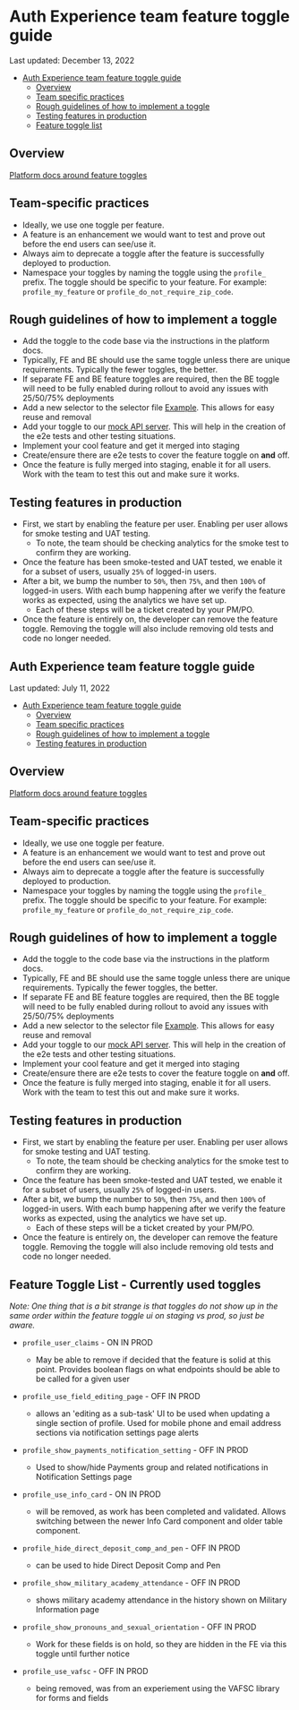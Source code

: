 # Auth Experience team feature toggle guide

Last updated: December 13, 2022

- [Auth Experience team feature toggle guide](#auth-experience-team-feature-toggle-guide)
  - [Overview](#overview)
  - [Team specific practices](#team-specific-practices)
  - [Rough guidelines of how to implement a toggle](#rough-guidelines-of-how-to-implement-a-toggle)
  - [Testing features in production](#testing-features-in-production)
  - [Feature toggle list](#feature-toggle-list---status)

## Overview

[Platform docs around feature toggles](https://department-of-veterans-affairs.github.io/veteran-facing-services-tools/platform/tools/feature-toggles/)

## Team-specific practices

- Ideally, we use one toggle per feature.
- A feature is an enhancement we would want to test and prove out before the end users can see/use it.
- Always aim to deprecate a toggle after the feature is successfully deployed to production.
- Namespace your toggles by naming the toggle using the `profile_` prefix. The toggle should be specific to your feature. For example: `profile_my_feature` or `profile_do_not_require_zip_code`.

## Rough guidelines of how to implement a toggle

- Add the toggle to the code base via the instructions in the platform docs.
- Typically, FE and BE should use the same toggle unless there are unique requirements. Typically the fewer toggles, the better.
- If separate FE and BE feature toggles are required, then the BE toggle will need to be fully enabled during rollout to avoid any issues with 25/50/75% deployments
- Add a new selector to the selector file [Example](https://github.com/department-of-veterans-affairs/vets-website/blob/main/src/applications/personalization/profile/selectors.js). This allows for easy reuse and removal
- Add your toggle to our [mock API server](https://github.com/department-of-veterans-affairs/vets-website/blob/main/src/applications/personalization/profile/mocks/feature-toggles/index.js#L1). This will help in the creation of the e2e tests and other testing situations.
- Implement your cool feature and get it merged into staging
- Create/ensure there are e2e tests to cover the feature toggle on **and** off.
- Once the feature is fully merged into staging, enable it for all users. Work with the team to test this out and make sure it works.

## Testing features in production

- First, we start by enabling the feature per user. Enabling per user allows for smoke testing and UAT testing.
  - To note, the team should be checking analytics for the smoke test to confirm they are working.
- Once the feature has been smoke-tested and UAT tested, we enable it for a subset of users, usually `25%` of logged-in users.
- After a bit, we bump the number to `50%`, then `75%`, and then `100%` of logged-in users. With each bump happening after we verify the feature works as expected, using the analytics we have set up.
  - Each of these steps will be a ticket created by your PM/PO.
- Once the feature is entirely on, the developer can remove the feature toggle. Removing the toggle will also include removing old tests and code no longer needed.

## Auth Experience team feature toggle guide

Last updated: July 11, 2022

- [Auth Experience team feature toggle guide](#auth-experience-team-feature-toggle-guide)
  - [Overview](#overview)
  - [Team specific practices](#team-specific-practices)
  - [Rough guidelines of how to implement a toggle](#rough-guidelines-of-how-to-implement-a-toggle)
  - [Testing features in production](#testing-features-in-production)

## Overview

[Platform docs around feature toggles](https://department-of-veterans-affairs.github.io/veteran-facing-services-tools/platform/tools/feature-toggles/)

## Team-specific practices

- Ideally, we use one toggle per feature.
- A feature is an enhancement we would want to test and prove out before the end users can see/use it.
- Always aim to deprecate a toggle after the feature is successfully deployed to production.
- Namespace your toggles by naming the toggle using the `profile_` prefix. The toggle should be specific to your feature. For example: `profile_my_feature` or `profile_do_not_require_zip_code`.

## Rough guidelines of how to implement a toggle

- Add the toggle to the code base via the instructions in the platform docs.
- Typically, FE and BE should use the same toggle unless there are unique requirements. Typically the fewer toggles, the better.
- If separate FE and BE feature toggles are required, then the BE toggle will need to be fully enabled during rollout to avoid any issues with 25/50/75% deployments
- Add a new selector to the selector file [Example](https://github.com/department-of-veterans-affairs/vets-website/blob/main/src/applications/personalization/profile/selectors.js). This allows for easy reuse and removal
- Add your toggle to our [mock API server](https://github.com/department-of-veterans-affairs/vets-website/blob/main/src/applications/personalization/profile/mocks/feature-toggles/index.js#L1). This will help in the creation of the e2e tests and other testing situations.
- Implement your cool feature and get it merged into staging
- Create/ensure there are e2e tests to cover the feature toggle on **and** off.
- Once the feature is fully merged into staging, enable it for all users. Work with the team to test this out and make sure it works.

## Testing features in production

- First, we start by enabling the feature per user. Enabling per user allows for smoke testing and UAT testing.
  - To note, the team should be checking analytics for the smoke test to confirm they are working.
- Once the feature has been smoke-tested and UAT tested, we enable it for a subset of users, usually `25%` of logged-in users.
- After a bit, we bump the number to `50%`, then `75%`, and then `100%` of logged-in users. With each bump happening after we verify the feature works as expected, using the analytics we have set up.
  - Each of these steps will be a ticket created by your PM/PO.
- Once the feature is entirely on, the developer can remove the feature toggle. Removing the toggle will also include removing old tests and code no longer needed.

## Feature Toggle List - Currently used toggles

_Note: One thing that is a bit strange is that toggles do not show up in the same order within the feature toggle ui on staging vs prod, so just be aware._

- `profile_user_claims` - ON IN PROD
  - May be able to remove if decided that the feature is solid at this point. Provides boolean flags on what endpoints should be able to be called for a given user

- `profile_use_field_editing_page` - OFF IN PROD
  - allows an 'editing as a sub-task' UI to be used when updating a single section of profile. Used for mobile phone and email address sections via notification settings page alerts
  
- `profile_show_payments_notification_setting` - OFF IN PROD
  - Used to show/hide Payments group and related notifications in Notification Settings page

- `profile_use_info_card` - ON IN PROD
  - will be removed, as work has been completed and validated. Allows switching between the newer Info Card component and older table component.
 
- `profile_hide_direct_deposit_comp_and_pen` - OFF IN PROD
  - can be used to hide Direct Deposit Comp and Pen
    
- `profile_show_military_academy_attendance` - OFF IN PROD
  - shows military academy attendance in the history shown on Military Information page
    
- `profile_show_pronouns_and_sexual_orientation` - OFF IN PROD
  - Work for these fields is on hold, so they are hidden in the FE via this toggle until further notice
    
- `profile_use_vafsc` - OFF IN PROD
  - being removed, was from an experiement using the VAFSC library for forms and fields

